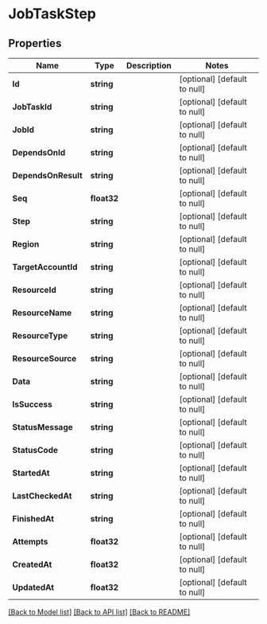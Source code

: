 # JobTaskStep

## Properties
Name | Type | Description | Notes
------------ | ------------- | ------------- | -------------
**Id** | **string** |  | [optional] [default to null]
**JobTaskId** | **string** |  | [optional] [default to null]
**JobId** | **string** |  | [optional] [default to null]
**DependsOnId** | **string** |  | [optional] [default to null]
**DependsOnResult** | **string** |  | [optional] [default to null]
**Seq** | **float32** |  | [optional] [default to null]
**Step** | **string** |  | [optional] [default to null]
**Region** | **string** |  | [optional] [default to null]
**TargetAccountId** | **string** |  | [optional] [default to null]
**ResourceId** | **string** |  | [optional] [default to null]
**ResourceName** | **string** |  | [optional] [default to null]
**ResourceType** | **string** |  | [optional] [default to null]
**ResourceSource** | **string** |  | [optional] [default to null]
**Data** | **string** |  | [optional] [default to null]
**IsSuccess** | **string** |  | [optional] [default to null]
**StatusMessage** | **string** |  | [optional] [default to null]
**StatusCode** | **string** |  | [optional] [default to null]
**StartedAt** | **string** |  | [optional] [default to null]
**LastCheckedAt** | **string** |  | [optional] [default to null]
**FinishedAt** | **string** |  | [optional] [default to null]
**Attempts** | **float32** |  | [optional] [default to null]
**CreatedAt** | **float32** |  | [optional] [default to null]
**UpdatedAt** | **float32** |  | [optional] [default to null]

[[Back to Model list]](../README.md#documentation-for-models) [[Back to API list]](../README.md#documentation-for-api-endpoints) [[Back to README]](../README.md)


